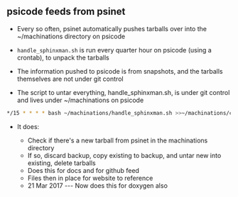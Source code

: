 psicode feeds from psinet
-------------------------

* Every so often, psinet automatically pushes tarballs over into the ~/machinations directory on psicode

* ``handle_sphinxman.sh`` is run every quarter hour on psicode (using a crontab), to unpack the tarballs

* The information pushed to psicode is from snapshots, and the tarballs themselves are not under git control

* The script to untar everything, handle_sphinxman.sh, is under git control and lives under ~/machinations on psicode

```bash
*/15 * * * * bash ~/machinations/handle_sphinxman.sh >>~/machinations/ct.log 2>&1
```

* It does:

  * Check if there's a new tarball from psinet in the machinations directory
  * If so, discard backup, copy existing to backup, and untar new into existing, delete tarballs
  * Does this for docs and for github feed
  * Files then in place for website to reference
  * 21 Mar 2017 --- Now does this for doxygen also

